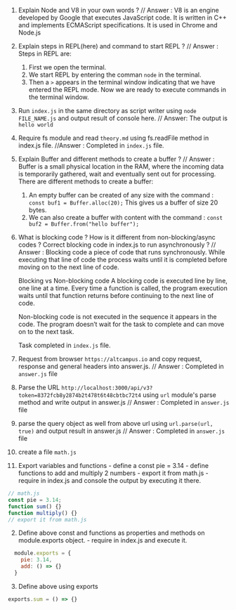 1. Explain Node and V8 in your own words ? 
// Answer : 
    V8 is an engine developed by Google that executes JavaScript code. It is written in C++ and implements      ECMAScript specifications. It is used in Chrome and Node.js

2. Explain steps in REPL(here) and command to start REPL ?
// Answer : 
    Steps in REPL are: 
    1. First we open the terminal.
    2. We start REPL by entering the comman `node` in the terminal.
    3. Then a `>` appears in the terminal window indicating that we have entered the REPL mode. Now we are ready to execute commands in the terminal window.

3. Run `index.js` in the same directory as script writer using `node FILE_NAME.js` and output result of console here.
// Answer:
    The output is `hello world`

4. Require fs module and read `theory.md` using fs.readFile method in index.js file.
//Answer :  Completed in `index.js` file.

5. Explain Buffer and different methods to create a buffer ?
// Answer : 
    Buffer is a small physical location in the RAM, where the incoming data is temporarily gathered, wait and eventually sent out for processing.
    There are different methods to create a buffer: 
      1. An empty buffer can be created of any size with the command : `const buf1 = Buffer.alloc(20);` This gives us a buffer of size 20 bytes.
      2. We can also create a buffer with content with the command : `const buf2 = Buffer.from("hello buffer");`

6. What is blocking code ? How is it different from non-blocking/async codes ? Correct blocking code in index.js to run asynchronously ?
// Answer :
      Blocking code a piece of code that runs synchronously. While executing that line of code the process waits until it is completed before moving on to the next line of code. 
      
      Blocking vs Non-blocking code
      A blocking code is executed line by line, one line at a time. Every time a function is called, the program execution waits until that function returns before continuing to the next line of code.

      Non-blocking code is not executed in the sequence it appears in the code. The program doesn’t wait for the task to complete and can move on to the next task.

      Task completed in `index.js` file.
  
7. Request from browser `https://altcampus.io` and copy request, response and general headers into answer.js.
// Answer : Completed in `answer.js` file

8. Parse the URL `http://localhost:3000/api/v3?token=8372fcb8y2874b2t478t6t48cbtbc72t4` using `url` module's parse method and write output in answer.js
// Answer : Completed in `answer.js` file

9. parse the query object as well from above url using `url.parse(url, true)` and output result in answer.js
// Answer : Completed in `answer.js` file
10. create a file `math.js`
  1. Export variables and functions
    - define a const pie = 3.14
    - define functions to add and multiply 2 numbers
    - export it from math.js
    - require in index.js and console the output by executing it there.
```js
// math.js
const pie = 3.14;
function sum() {}
function multiply() {}
// export it from math.js
```

  2. Define above const and functions as properties and methods on module.exports object.
    - require in index.js and execute it.

```js
  module.exports = {
    pie: 3.14,
    add: () => {}
  }
```
  3. Define above using exports 

```js
exports.sum = () => {}
```
